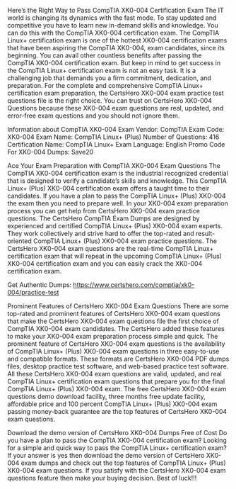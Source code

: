Here’s the Right Way to Pass CompTIA XK0-004 Certification Exam
The IT world is changing its dynamics with the fast mode. To stay updated and competitive you have to learn new in-demand skills and knowledge. You can do this with the CompTIA XK0-004 certification exam. The CompTIA Linux+ certification exam is one of the hottest XK0-004 certification exams that have been aspiring the CompTIA XK0-004, exam candidates, since its beginning. You can avail other countless benefits after passing the CompTIA XK0-004 certification exam. But keep in mind to get success in the CompTIA Linux+ certification exam is not an easy task. It is a challenging job that demands you a firm commitment, dedication, and preparation. For the complete and comprehensive CompTIA Linux+ certification exam preparation, the CertsHero XK0-004 exam practice test questions file is the right choice. You can trust on CertsHero XK0-004 Questions because these XK0-004 exam questions are real, updated, and error-free exam questions and you should not ignore them.

Information about CompTIA XK0-004 Exam
Vendor: CompTIA
Exam Code: XK0-004
Exam Name: CompTIA Linux+ (Plus)
Number of Questions: 416
Certification Name: CompTIA Linux+
Exam Language: English
Promo Code For XK0-004 Dumps: Save20


Ace Your Exam Preparation with CompTIA XK0-004 Exam Questions
The CompTIA XK0-004 certification exam is the industrial recognized credential that is designed to verify a candidate’s skills and knowledge. This CompTIA Linux+ (Plus) XK0-004 certification exam offers a taught time to their candidates. If you have a plan to pass the CompTIA Linux+ (Plus) XK0-004 the exam then you need to prepare well. In your XK0-004 exam preparation process you can get help from CertsHero XK0-004 exam practice questions. The CertsHero CompTIA Exam Dumps are designed by experienced and certified CompTIA Linux+ (Plus) XK0-004 exam experts. They work collectively and strive hard to offer the top-rated and result-oriented CompTIA Linux+ (Plus) XK0-004 exam practice questions. The CertsHero XK0-004 exam questions are the real-time CompTIA Linux+ certification exam that will repeat in the upcoming CompTIA Linux+ (Plus) XK0-004 certification exam and you can easily crack the XK0-004 certification exam.

Get Authentic Dumps: https://www.certshero.com/comptia/xk0-004/practice-test

Prominent Features of CertsHero XK0-004 Exam Questions
There are some top-rated and prominent features of CertsHero XK0-004 exam questions that make the CertsHero XK0-004 exam questions file the first choice of CompTIA XK0-004 exam candidates. The CertsHero added these features to make your XK0-004 exam preparation process simple and quick. The prominent feature of CertsHero XK0-004 exam questions is the availability of CompTIA Linux+ (Plus) XK0-004 exam questions in three easy-to-use and compatible formats. These formats are CertsHero XK0-004 PDF dumps files, desktop practice test software, and web-based practice test software. All these CertsHero XK0-004 exam questions are valid, updated, and real CompTIA Linux+ certification exam questions that prepare you for the final CompTIA Linux+ (Plus) XK0-004 exam. The free CertsHero XK0-004 exam questions demo download facility, three months free update facility, affordable price and 100 percent CompTIA Linux+ (Plus) XK0-004 exam passing money-back guarantee are the top features of CertsHero XK0-004 exam questions.



Download the demo version of CertsHero XK0-004 Dumps Free of Cost
Do you have a plan to pass the CompTIA XK0-004 certification exam? Looking for a simple and quick way to pass the CompTIA Linux+ certification exam? If your answer is yes then download the demo version of CertsHero XK0-004 exam dumps and check out the top features of CompTIA Linux+ (Plus) XK0-004 exam questions. If you satisfy with the CertsHero XK0-004 exam questions feature then make your buying decision. Best of luck!!!
